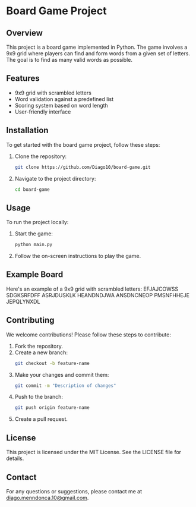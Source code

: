 # Board Game Project

## Overview
This project is a board game implemented in Python. The game involves a 9x9 grid where players can find and form words from a given set of letters. The goal is to find as many valid words as possible.

## Features
- 9x9 grid with scrambled letters
- Word validation against a predefined list
- Scoring system based on word length
- User-friendly interface

## Installation
To get started with the board game project, follow these steps:

1. Clone the repository:
    ```bash
    git clone https://github.com/Diago10/board-game.git
    ```
2. Navigate to the project directory:
    ```bash
    cd board-game
    ```

## Usage
To run the project locally:

1. Start the game:
    ```bash
    python main.py
    ```
2. Follow the on-screen instructions to play the game.

## Example Board
Here's an example of a 9x9 grid with scrambled letters:
EFJAJCOWSS
SDGKSRFDFF
ASRJDUSKLK
HEANDNDJWA
ANSDNCNEOP
PMSNFHHEJE
JEPQLYNXDL



## Contributing
We welcome contributions! Please follow these steps to contribute:

1. Fork the repository.
2. Create a new branch:
    ```bash
    git checkout -b feature-name
    ```
3. Make your changes and commit them:
    ```bash
    git commit -m "Description of changes"
    ```
4. Push to the branch:
    ```bash
    git push origin feature-name
    ```
5. Create a pull request.

## License
This project is licensed under the MIT License. See the LICENSE file for details.

## Contact
For any questions or suggestions, please contact me at diago.menndonca.10@gmail.com.

